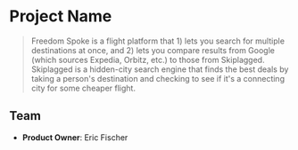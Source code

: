 # Project Name

> Freedom Spoke is a flight platform that 1) lets you search for multiple destinations at once, and 2) lets you compare results from Google (which sources Expedia, Orbitz, etc.) to those from Skiplagged. Skiplagged is a hidden-city search engine that finds the best deals by taking a person's destination and checking to see if it's a connecting city for some cheaper flight.

## Team

  - __Product Owner__: Eric Fischer